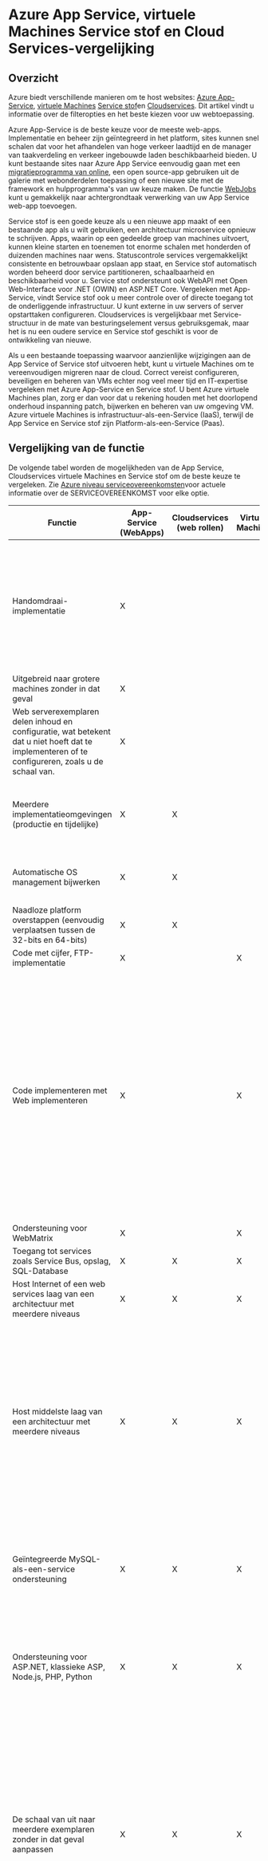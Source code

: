 <properties
    pageTitle="Azure App Service, virtuele Machines Service stof en Cloud Services-vergelijking | Microsoft Azure"
    description="Leer hoe u kiezen tussen Azure App-Service, virtuele Machines Service stof en Cloud Services voor het hosten van webtoepassingen."
    services="app-service\web, virtual-machines, cloud-services"
    documentationCenter=""
    authors="tdykstra"
    manager="wpickett"
    editor="jimbe"/>

<tags
    ms.service="app-service-web"
    ms.workload="web"
    ms.tgt_pltfrm="na"
    ms.devlang="na"
    ms.topic="article"
    ms.date="07/07/2016"
    ms.author="tdykstra"/>

# <a name="azure-app-service-virtual-machines-service-fabric-and-cloud-services-comparison"></a>Azure App Service, virtuele Machines Service stof en Cloud Services-vergelijking

## <a name="overview"></a>Overzicht

Azure biedt verschillende manieren om te host websites: [Azure App-Service][], [virtuele Machines][] [Service stof][]en [Cloudservices][]. Dit artikel vindt u informatie over de filteropties en het beste kiezen voor uw webtoepassing.

Azure App-Service is de beste keuze voor de meeste web-apps. Implementatie en beheer zijn geïntegreerd in het platform, sites kunnen snel schalen dat voor het afhandelen van hoge verkeer laadtijd en de manager van taakverdeling en verkeer ingebouwde laden beschikbaarheid bieden. U kunt bestaande sites naar Azure App Service eenvoudig gaan met een [migratieprogramma van online](https://www.migratetoazure.net/), een open source-app gebruiken uit de galerie met webonderdelen toepassing of een nieuwe site met de framework en hulpprogramma's van uw keuze maken. De functie [WebJobs][] kunt u gemakkelijk naar achtergrondtaak verwerking van uw App Service web-app toevoegen.

Service stof is een goede keuze als u een nieuwe app maakt of een bestaande app als u wilt gebruiken, een architectuur microservice opnieuw te schrijven. Apps, waarin op een gedeelde groep van machines uitvoert, kunnen kleine starten en toenemen tot enorme schalen met honderden of duizenden machines naar wens. Statuscontrole services vergemakkelijkt consistente en betrouwbaar opslaan app staat, en Service stof automatisch worden beheerd door service partitioneren, schaalbaarheid en beschikbaarheid voor u.  Service stof ondersteunt ook WebAPI met Open Web-Interface voor .NET (OWIN) en ASP.NET Core.  Vergeleken met App-Service, vindt Service stof ook u meer controle over of directe toegang tot de onderliggende infrastructuur. U kunt externe in uw servers of server opstarttaken configureren. Cloudservices is vergelijkbaar met Service-structuur in de mate van besturingselement versus gebruiksgemak, maar het is nu een oudere service en Service stof geschikt is voor de ontwikkeling van nieuwe.

Als u een bestaande toepassing waarvoor aanzienlijke wijzigingen aan de App Service of Service stof uitvoeren hebt, kunt u virtuele Machines om te vereenvoudigen migreren naar de cloud. Correct vereist configureren, beveiligen en beheren van VMs echter nog veel meer tijd en IT-expertise vergeleken met Azure App-Service en Service stof. U bent Azure virtuele Machines plan, zorg er dan voor dat u rekening houden met het doorlopend onderhoud inspanning patch, bijwerken en beheren van uw omgeving VM. Azure virtuele Machines is infrastructuur-als-een-Service (IaaS), terwijl de App Service en Service stof zijn Platform-als-een-Service (Paas). 

## <a name="features"></a>Vergelijking van de functie

De volgende tabel worden de mogelijkheden van de App Service, Cloudservices virtuele Machines en Service stof om de beste keuze te vergeleken. Zie [Azure niveau serviceovereenkomsten](/support/legal/sla/)voor actuele informatie over de SERVICEOVEREENKOMST voor elke optie.

Functie|App-Service (WebApps)|Cloudservices (web rollen)|Virtuele Machines|Service stof|Notities
---|---|---|---|---|---
Handomdraai-implementatie|X|||X|Een toepassing of een toepassingsupdate van de implementeren naar een Cloudservice of het maken van een VM, gaat enkele minuten ten minste; implementatie van een toepassing naar een web-app, duurt seconden.
Uitgebreid naar grotere machines zonder in dat geval|X|||X|
Web serverexemplaren delen inhoud en configuratie, wat betekent dat u niet hoeft dat te implementeren of te configureren, zoals u de schaal van.|X|||X|
Meerdere implementatieomgevingen (productie en tijdelijke)|X|X||X|Service stof kunt u meerdere omgevingen voor uw apps of verschillende versies van uw app naast elkaar implementeren.
Automatische OS management bijwerken|X|X|||Automatische updates voor OS zijn gepland voor een toekomstige Service stof loslaat.
Naadloze platform overstappen (eenvoudig verplaatsen tussen de 32-bits en 64-bits)|X|X|||
Code met cijfer, FTP-implementatie|X||X||
Code implementeren met Web implementeren|X||X||Cloudservices ondersteunt het gebruik van het Web implementeren naar updates implementeren in afzonderlijke rol exemplaren. Echter u deze niet gebruiken voor de eerste installatie van een rol en als u een Web implementeren om een update gebruikt u moet implementeren afzonderlijk op elk exemplaar van een rol. Meerdere exemplaren zijn vereist om in aanmerking voor de Cloud Service SLA voor productieomgevingen te.
Ondersteuning voor WebMatrix|X||X||
Toegang tot services zoals Service Bus, opslag, SQL-Database|X|X|X|X|
Host Internet of een web services laag van een architectuur met meerdere niveaus|X|X|X|X|
Host middelste laag van een architectuur met meerdere niveaus|X|X|X|X|App Service-WebApps kunnen eenvoudig een REST API middelste laag hosten en de functie [WebJobs](http://go.microsoft.com/fwlink/?linkid=390226) kunt hosten achtergrond verwerking van taken. U kunt WebJobs uitvoeren in een eigen website om te bereiken onafhankelijke schaalbaarheid voor de laag. De voorbeeldfunctie [API apps](../app-service-api/app-service-api-apps-why-best-platform.md) biedt nog meer functies voor het hosten van andere services.
Geïntegreerde MySQL-als-een-service ondersteuning|X|X|X||Cloudservices kunnen MySQL-als-een-service integreren via de ClearDB aanbiedingen, maar niet als onderdeel van de werkstroom Azure-Portal.
Ondersteuning voor ASP.NET, klassieke ASP, Node.js, PHP, Python|X|X|X|X|Service stof ondersteunt het maken van een webpagina front elk type toepassing (Node.js, Java, enzovoort) als een [Gast uitvoerbare](../service-fabric/service-fabric-deploy-existing-app.md)met [ASP.NET-5](../service-fabric/service-fabric-add-a-web-frontend.md) , of u kunt implementeren.
De schaal van uit naar meerdere exemplaren zonder in dat geval aanpassen|X|X|X|X|Virtuele Machines kunnen worden aangepast aan meerdere exemplaren, maar de services worden uitgevoerd op deze moeten worden afgehandeld deze schalen worden geschreven. U moet een taakverdeling om te routeren aanvragen op de computers en maken van een groep affiniteit om te voorkomen dat tegelijk wordt opgestart overal vanwege onderhoud of hardware pas uit fouten configureren.
Ondersteuning voor SSL|X|X|X|X|App Service web-apps voor wordt SSL voor aangepaste domeinnamen alleen ondersteund voor Basic en standaard-modus. Zie [configureren van een SSL-certificaat voor een Azure-Website](../app-service-web/web-sites-configure-ssl-certificate.md)voor informatie over het gebruik van SSL met WebApps.
Visual Studio-integratie|X|X|X|X|
Foutopsporing op afstand|X|X|X||
Code met TFS implementeren|X|X|X|X|
Netwerk moeten worden geïsoleerd met [Azure Virtual Network](/services/virtual-network/)|X|X|X|X|Zie ook [Azure Websites Virtual Network-integratie](/blog/2014/09/15/azure-websites-virtual-network-integration/)
Ondersteuning voor [Azure verkeer Manager](/services/traffic-manager/)|X|X|X|X|
Geïntegreerde eindpunt bewaken|X|X|X||
De toegang tot extern bureaublad met servers||X|X|X|
Een aangepaste MSI installeren||X|X|X|Service stof kunt u voor het hosten van een uitvoerbaar bestand als een [Gast uitvoerbare](../service-fabric/service-fabric-deploy-existing-app.md) of kunt u een app installeren op de VMs.
Mogelijkheid opstart taken definiëren/uitvoeren||X|X|X|
ETW gebeurtenissen kunt volgen||X|X|X|

## <a name="scenarios"></a>Scenario's en aanbevelingen

Hier volgen enkele gangbare toepassingen-scenario's met aanbevelingen over welke Azure webhosting optie meest geschikt zijn voor elk mogelijk zijn.

- [Ik heb nodig een front-end van web met achtergrond verwerking en database backend zakelijke toepassingen geïntegreerd met op premises activa.](#onprem)
- [Ik zoek een betrouwbare manier voor het hosten van mijn zakelijke website die ook schalen en aanbiedingen globale hebt bereikt.](#corp)
- [Ik heb een IIS6-toepassing op Windows Server 2003.](#iis6)
- [Ik ben de eigenaar van een klein bedrijf en ik heb een goedkope manier voor het hosten van Mijn site nodig, maar met toekomstige groei mee.](#smallbusiness)
- [Ik ben een Internet of een afbeelding designer, maar ik wil ontwerpen en bouwen van websites voor mijn klanten.](#designer)
- [Ik ben mijn met meerdere niveaus-toepassing met een front web migreren naar de Cloud.](#multitier)
- [Mijn-toepassing, hangt af van hoge mate aangepaste Windows of Linux-omgevingen en ik wilt verplaatsen naar de cloud.](#custom)
- [Mijn site gebruikt bron openen software en ik wil het hosten in Azure wordt aangegeven.](#oss)
- [Ik heb een LOB-toepassing die vereist zijn voor het verbinding maken met het bedrijfsnetwerk bevinden.](#lob)
- [Ik wil een REST API of de webservice voor mobiele clients hosten.](#mobile)


### <a id="onprem"></a>Ik heb nodig een front-end van web met achtergrond verwerking en database backend zakelijke toepassingen geïntegreerd met op premises activa.

Azure App-Service is een goede oplossing voor complexe zakelijke toepassingen. U kunt het ontwikkelen van apps die schaal automatisch op een gebalanceerde platform laden, zijn beveiligd met Active Directory en verbinding maken met uw lokale bronnen. Wordt deze apps eenvoudig via een hoogwaardige portal en API's beheren, en kunt u inzicht in de hoe klanten ze worden gebruikt met app inzicht hulpmiddelen. De functie [Webjobs][] kunt u achtergrondprocessen uitvoeren en taken als onderdeel van uw weblaag, terwijl de hybride connectiviteit en VNET functies wordt vergemakkelijkt on-premises implementatie resources verbinding te maken. Azure App-Service biedt drie 9 SLA voor WebApps en kunt u:

* Uw toepassingen betrouwbaar uitvoeren op een zelfreparerende, automatisch patches cloud-platform.
* Schaal automatisch over een globale netwerk van datacenters.
* Een back-up en herstellen voor herstel.
* ISO, SOC2 en PCI die compatibel zijn.
* Integreren met Active Directory

### <a id="corp"></a>Ik zoek een betrouwbare manier voor het hosten van mijn zakelijke website die ook schalen en aanbiedingen globale hebt bereikt.

Azure App-Service is een goede oplossing voor het hosten van zakelijke websites. WebApps aan de nieuwe schaal snel en gemakkelijk aanvraag vergaderen via een globale netwerk datacenters kunt. Deze optie biedt lokale bereik, fouttolerantie en intelligente verkeer management. Alle op een platform vindt u hulpmiddelen voor projectbeheer hoogwaardige, zodat u inzicht in de site gezondheid en siteverkeer snel en gemakkelijk. Azure App-Service biedt drie 9 SLA voor WebApps en kunt u:

* Uw websites betrouwbaar uitvoeren op een zelfreparerende, automatisch patches cloud-platform.
* Schaal automatisch over een globale netwerk van datacenters.
* Een back-up en herstellen voor herstel.
* Logboeken beheren en verkeer met geïntegreerde hulpmiddelen.
* ISO, SOC2 en PCI die compatibel zijn.
* Integreren met Active Directory

### <a id="iis6"></a>Ik heb een IIS6-toepassing op Windows Server 2003.

Azure App-Service kunt u gemakkelijk om te voorkomen dat de infrastructuurkosten die is gekoppeld aan het migreren van oudere IIS6-toepassingen. Microsoft heeft gemaakt [eenvoudig te gebruiken migratiehulpmiddelen en gedetailleerde migratie richtlijnen](https://www.movemetowebsites.net/) waarmee u kunt de compatibiliteit controleren en de wijzigingen aan die moeten worden aangebracht identificeren. Integratie met Visual Studio, TFS en algemene CMS's kunt u heel gemakkelijk implementeren IIS6 toepassingen rechtstreeks naar de cloud. Zodra geïmplementeerd, Portal de Azur krachtige beheerprogramma's waarmee u kunt de schaal omlaag voor het beheren van kosten en maximaal vergaderen vraag zo nodig. Met het Migratiehulpmiddel uitvoert, kunt u het volgende doen:

* Snel en gemakkelijk migreren uw oudere Windows Server 2003-webtoepassing in de cloud.
* Ook voor kiezen om uw bijgevoegde SQL-database on-premises als u wilt maken van een toepassing voor hybride verlaten.
* Automatisch verplaatsen uw SQL-database samen met uw oudere toepassing.

### <a id="smallbusiness"></a>Ik ben de eigenaar van een klein bedrijf en ik heb een goedkope manier voor het hosten van Mijn site nodig, maar met toekomstige groei mee.

Azure App-Service is een goede oplossing voor dit scenario, omdat u kunt deze gratis gebruiken en vervolgens meer mogelijkheden toevoegen wanneer u deze nodig hebt. Elke gratis WebApp wordt geleverd met een domein verstrekt door Azure (*your_company*. azurewebsites.net), en het platform bevat geïntegreerde hulpmiddelen voor implementatie en beheer, evenals een toepassing galerie waarmee u snel aan de slag. Zijn er veel andere services en schaalopties waarmee de site met de verbeterde gebruiker aanvraag ontwikkelen. Met Azure App-Service, kunt u het volgende doen:

- Beginnen met de gratis laag en vervolgens vergroten naar wens.
- Gebruik de galerie toepassing om in te stellen snel populaire webtoepassingen, zoals WordPress.
- Aanvullende Azure services en functies toevoegen aan uw toepassing naar wens.
- Beveiligen van uw web-app met HTTPS.

### <a id="designer"></a>Ik ben een Internet of een afbeelding designer, maar ik wil ontwerpen en bouwen van websites voor mijn klanten

Voor webontwikkelaars en ontwerpers, Azure App-Service eenvoudig werkt naadloos samen met een groot aantal kaders en hulpmiddelen voor implementatie-ondersteuning voor cijfer en FTP bevat en biedt naadloze integratie met hulpprogramma's en -services zoals Visual Studio en SQL-Database. Met de App-Service, kunt u het volgende doen:

- Gebruik van de opdrachtregel hulpmiddelen voor [geautomatiseerde taken][scripting].
- Werken met populaire talen zoals [.net][dotnet], [PHP][], [Node.js][nodejs], en [Python][].
- Selecteer drie verschillende schaal niveaus voor schaalbaarheid omhoog naar zeer hoog capaciteiten.
- Integreren met andere Azure-services, zoals [SQL-Database][sqldatabase], [Service Bus] [ servicebus] en [opslag][]of partner aanbiedingen van de [Azure Store][azurestore], zoals MySQL en MongoDB.
- Integreren met hulpprogramma's zoals Visual Studio, cijfer WebMatrix, WebDeploy, TFS en FTP.

### <a id="multitier"></a>Ik ben mijn met meerdere niveaus-toepassing met een front web migreren naar de Cloud

Als u werkt met een met meerdere niveaus-toepassing, zoals een webserver die is verbonden met een database, is Azure-Service voor App een goede optie die naadloze integratie met Azure SQL-Database biedt. En u kunt de functie WebJobs gebruiken voor het uitvoeren van back-end-processen.

Kies een of meer van uw niveaus Service stof als nodig hebt u meer controle over de server-omgeving, zoals de mogelijkheid om te externe naar uw server of server opstarttaken configureren.

Kies virtuele Machines voor een of meer van uw niveaus als u wilt gebruiken van de afbeelding van uw eigen computer of Serversoftware of services die u niet op stof Service configureren.

### <a id="custom"></a>Mijn-toepassing, hangt af van hoge mate aangepaste Windows of Linux-omgevingen en ik wilt verplaatsen naar de cloud.

Als uw toepassing vereist complexe installatie of configuratie van software en het besturingssysteem, is virtuele Machines waarschijnlijk de beste oplossing. Met virtuele Machines, kunt u het volgende doen:

- De galerie virtuele Machine gebruiken om te beginnen met een besturingssysteem gebruikt, zoals Windows of Linux, en vervolgens aanpassen voor uw toepassingsvereisten voor de.
- Maken en uploaden van een aangepaste afbeelding van een bestaande on-premises implementatie-server om uit te voeren op een virtuele machine in Azure wordt aangegeven.

### <a id="oss"></a>Mijn site bron openen software wordt gebruikt, maar ik wil host deze in Azure wordt aangegeven

Als uw framework bron openen wordt ondersteund op App-Service, de talen en kaders die nodig zijn voor uw toepassing automatisch voor u zijn geconfigureerd. App Service kunt u:

- Het gebruik van vele populaire openen bron talen, zoals [.NET][dotnet], [PHP][], [Node.js][nodejs], en [Python][].
- WordPress, Drupal Umbraco, DNN en vele andere webtoepassingen van derden instellen.
- Migreren van een bestaande toepassing of maak een nieuwe record in de galerie-toepassing.

Als uw framework bron openen niet wordt ondersteund op App-Service, kunt u deze kunt uitvoeren op een van de andere Azure webhosting opties. Met virtuele Machines, installeert en configureert u de software op de afbeelding machine Windows kan zijn of Linux-gebaseerde.

### <a id="lob"></a>Ik heb een LOB-toepassing die vereist zijn voor het verbinding maken met het bedrijfsnetwerk bevinden

Als u een LOB-toepassing maken wilt, moet uw website mogelijk directe toegang tot services of gegevens op het bedrijfsnetwerk bevinden. Dit is mogelijk op App-Service, Service stof en virtuele Machines met de [Azure virtuele netwerkservice](/services/virtual-network/). Klik op App Service kunt u de [functie van de integratie VNET](https://azure.microsoft.com/blog/2014/09/15/azure-websites-virtual-network-integration/)waarmee uw Azure toepassingen om uit te voeren alsof ze op uw bedrijfsnetwerk.

### <a id="mobile"></a>Ik wil hosten een REST API of de webservice voor mobiele clients

HTTP gebaseerde webservices kunnen u een groot aantal clients, met inbegrip van mobiele clients ondersteunen. Kaders zoals ASP.NET Web API integreren met Visual Studio om eenvoudiger kunt maken en gebruiken van andere services.  Deze services zijn blootgesteld aan een web-eindpunt, zodat het gebruiken van een methode op Azure voor webhosting ter ondersteuning van dit scenario mogelijk is. App-Service is echter een uitstekende keus voor het hosten van REST API's. Met de App-Service, kunt u het volgende doen:

- Snel een [mobiele app](../app-service-mobile/app-service-mobile-value-prop.md) of [API-app](../app-service-api/app-service-api-apps-why-best-platform.md) voor het hosten van de HTTP-webservice in een van de Azure globaal verdeelde datacenters maken.
- Migreren van bestaande services of nieuwe bestanden maken.
- SLA bereiken voor beschikbaarheid met één exemplaar of schaal af op meer specifieke computers.
- De gepubliceerde site geven een HTTP-clients, met inbegrip van mobiele clients REST API's gebruiken.

> [AZURE.NOTE]
> Als u aan de slag met Azure App Service wilt voordat u zich registreert voor een account, gaat u naar <a href="https://trywebsites.azurewebsites.net/">https://trywebsites.azurewebsites.net</a>, waar u kunt direct een tijdelijk starter app maakt in Azure App Service gratis. Geen creditcard vereist, niet verplichtingen.

## <a id="nextsteps"></a>Volgende stappen

Voor meer informatie over de drie hostingprovider Webopties, raadpleegt u [Inleiding tot Azure](../fundamentals-introduction-to-azure.md).

Als u wilt beginnen met de optie (s) die u voor uw toepassing kiest, raadpleegt u de volgende bronnen:

* [Azure App-Service](/documentation/services/app-service/)
* [Azure Cloudservices](/documentation/services/cloud-services/)
* [Azure virtuele Machines](/documentation/services/virtual-machines/)
* [Service stof](/documentation/services/service-fabric)

<!-- URL List -->

[Azure App-Service]: /services/app-service/
[Cloudservices]: http://go.microsoft.com/fwlink/?LinkId=306052
[Virtuele Machines]: http://go.microsoft.com/fwlink/?LinkID=306053
[Service stof]: /services/service-fabric
[ClearDB]: http://www.cleardb.com/
[WebJobs]: http://go.microsoft.com/fwlink/?linkid=390226&clcid=0x409
[Configuring an SSL certificate for an Azure Website]: http://www.windowsazure.com/develop/net/common-tasks/enable-ssl-web-site/
[azurestore]: http://www.windowsazure.com/gallery/store/
[scripting]: http://www.windowsazure.com/documentation/scripts/?services=web-sites
[dotnet]: http://www.windowsazure.com/develop/net/
[nodejs]: http://www.windowsazure.com/develop/nodejs/
[PHP]: http://www.windowsazure.com/develop/php/
[Python]: http://www.windowsazure.com/develop/python/
[servicebus]: http://www.windowsazure.com/documentation/services/service-bus/
[sqldatabase]: http://www.windowsazure.com/documentation/services/sql-database/
[Opslag]: http://www.windowsazure.com/documentation/services/storage/

<!-- IMG List -->

[ChoicesDiagram]: ./media/choose-web-site-cloud-service-vm/Websites_CloudServices_VMs_3.png
